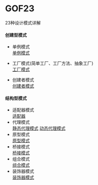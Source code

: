 # GOF23
23种设计模式详解
#### 创建型模式
- 单例模式</br>
[单例模式](https://github.com/SmallNancy/GOF23/tree/master/src/SingletonModel)

- 工厂模式(简单工厂、工厂方法、抽象工厂)</br>
[工厂模式](https://github.com/SmallNancy/GOF23/tree/master/src/Factory)
- 创建者模式</br>
[创建者模式](https://github.com/SmallNancy/GOF23/tree/master/src/builder)

#### 结构型模式
- 适配器模式</br>
[适配器](https://github.com/SmallNancy/GOF23/tree/master/src/adapter)
- 代理模式</br>
[静态代理模式](https://github.com/SmallNancy/GOF23/tree/master/src/staticProxy)
[动态代理模式](https://github.com/SmallNancy/GOF23/tree/master/src/dynamisProxy)
- 原型模式</br>
[原型模式](https://github.com/SmallNancy/GOF23/tree/master/src/prototype)
- 桥接模式</br>
[桥接模式](https://github.com/SmallNancy/GOF23/tree/master/src/bridge)
- 组合模式</br>
[组合模式](https://github.com/SmallNancy/GOF23/tree/master/src/composite)
- 装饰器模式</br>
[装饰器模式](https://github.com/SmallNancy/GOF23/tree/master/src/decorate)
